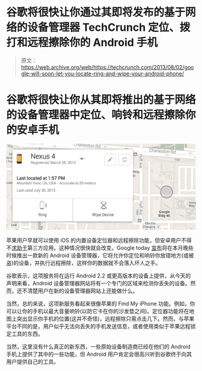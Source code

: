 # 谷歌将很快让你通过其即将发布的基于网络的设备管理器 TechCrunch 定位、拨打和远程擦除你的 Android 手机

> 原文：<https://web.archive.org/web/https://techcrunch.com/2013/08/02/google-will-soon-let-you-locate-ring-and-wipe-your-android-phone/>

# 谷歌将很快让你从其即将推出的基于网络的设备管理器中定位、响铃和远程擦除你的安卓手机

[![blogpost](img/3c9a09549079cc672cd592f150ba3bc9.png)](https://web.archive.org/web/20221006022210/https://beta.techcrunch.com/wp-content/uploads/2013/08/blogpost.png)

苹果用户早就可以使用 iOS 的内置设备定位器和远程擦除功能，但安卓用户不得不[求助于](https://web.archive.org/web/20221006022210/http://www.theverge.com/2013/4/10/4177750/why-doesnt-google-help-consumers-find-their-lost-android-phones)第三方应用。这种情况很快就会改变。Google today [宣布](https://web.archive.org/web/20221006022210/http://officialandroid.blogspot.com/2013/08/find-your-lost-phone-with-android.html)将在本月晚些时候推出一款新的 Android 设备管理器，它将允许你定位和响铃你放错地方(或被盗)的设备，并执行远程擦除，这样你的数据就不会落入坏人之手。

谷歌表示，这项服务将在运行 Android 2.2 或更高版本的设备上提供，从今天的声明来看，Android 设备管理器网站将有一个专门的区域来检测你丢失的设备。然而，还不清楚用户在新的设备管理器网站上还能做什么。

当然，总的来说，这项新服务看起来很像苹果的 Find My iPhone 功能。例如，你可以让你的手机以最大音量响铃(以防它卡在你的沙发垫之间)。定位器功能将在地图上突出显示你手机的位置(这并不奇怪)，远程擦除只需点击几下。然而，与苹果平台不同的是，用户似乎无法向丢失的手机发送信息，或者使用类似于苹果远程锁定工具的东西。

当然，这里没有什么真正的新东西，一些原始设备制造商已经在他们的 Android 手机上提供了其中的一些功能，但 Android 用户肯定会很高兴听到谷歌终于向其用户提供自己的工具。